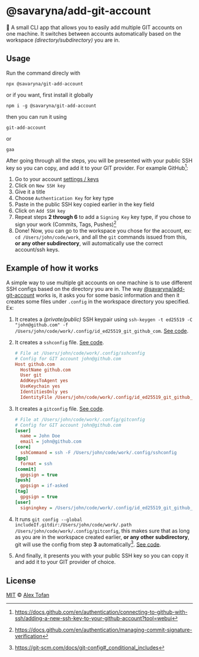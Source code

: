 # @savaryna/add-git-account

🔐 A small CLI app that allows you to easily add multiple GIT accounts on one machine. It switches between accounts automatically based on the workspace _(directory/subdirectory)_ you are in.

## Usage

Run the command direcly with

```shell
npx @savaryna/git-add-account
```

or if you want, first install it globally

```shell
npm i -g @savaryna/git-add-account
```

then you can run it using

```shell
git-add-account
```

or

```shell
gaa
```

After going through all the steps, you will be presented with your public SSH key so you can copy, and add it to your GIT provider. For example GitHub[^1]:

1. Go to your account [settings / keys](https://github.com/settings/keys)
1. Click on `New SSH key`
1. Give it a title
1. Choose `Authentication Key` for key type
1. Paste in the public SSH key copied earlier in the key field
1. Click on `Add SSH key`
1. Repeat steps **2 through 6** to add a `Signing Key` key type, if you chose to sign your work (Commits, Tags, Pushes)[^2]
1. Done! Now, you can go to the workspace you chose for the account, ex: `cd /Users/john/code/work`, and all the `git`
   commands issued from this, **or any other subdirectory**, will automatically use the correct account/ssh keys.

## Example of how it works

A simple way to use multiple git accounts on one machine is to use different SSH configs based on the directory you are in. The way [@savaryna/add-git-account](https://www.npmjs.com/package/@savaryna/git-add-account) works is, it asks you for some basic information and then it creates some files under `.config` in the workspace directory you specified. Ex:

1. It creates a _(private/public)_ SSH keypair using `ssh-keygen -t ed25519 -C "john@github.com" -f /Users/john/code/work/.config/id_ed25519_git_github_com`. [See code](https://github.com/savaryna/git-add-account/blob/main/src/index.ts#L29-L30).
1. It creates a `sshconfig` file. [See code](https://github.com/savaryna/git-add-account/blob/main/src/index.ts#L40-L48).

   ```ini
   # File at /Users/john/code/work/.config/sshconfig
   # Config for GIT account john@github.com
   Host github.com
     HostName github.com
     User git
     AddKeysToAgent yes
     UseKeychain yes
     IdentitiesOnly yes
     IdentityFile /Users/john/code/work/.config/id_ed25519_git_github_com
   ```

1. It creates a `gitconfig` file. [See code](https://github.com/savaryna/git-add-account/blob/main/src/index.ts#L50-L58).

   ```ini
   # File at /Users/john/code/work/.config/gitconfig
   # Config for GIT account john@github.com
   [user]
     name = John Doe
     email = john@github.com
   [core]
     sshCommand = ssh -F /Users/john/code/work/.config/sshconfig
   [gpg]
     format = ssh
   [commit]
     gpgsign = true
   [push]
     gpgsign = if-asked
   [tag]
     gpgsign = true
   [user]
     signingkey = /Users/john/code/work/.config/id_ed25519_git_github_com
   ```

1. It runs `git config --global includeIf.gitdir:/Users/john/code/work/.path /Users/john/code/work/.config/gitconfig`, this makes sure that as long as you are in the workspace created earlier, **or any other subdirectory**, git will use the config from step **3** automatically[^3]. [See code](https://github.com/savaryna/git-add-account/blob/main/src/index.ts#L60-L61).
1. And finally, it presents you with your public SSH key so you can copy it and add it to your GIT provider of choice.

## License

[MIT](LICENSE) &copy; [Alex Tofan](https://github.com/savaryna)

[^1]: https://docs.github.com/en/authentication/connecting-to-github-with-ssh/adding-a-new-ssh-key-to-your-github-account?tool=webui
[^2]: https://docs.github.com/en/authentication/managing-commit-signature-verification
[^3]: https://git-scm.com/docs/git-config#_conditional_includes
